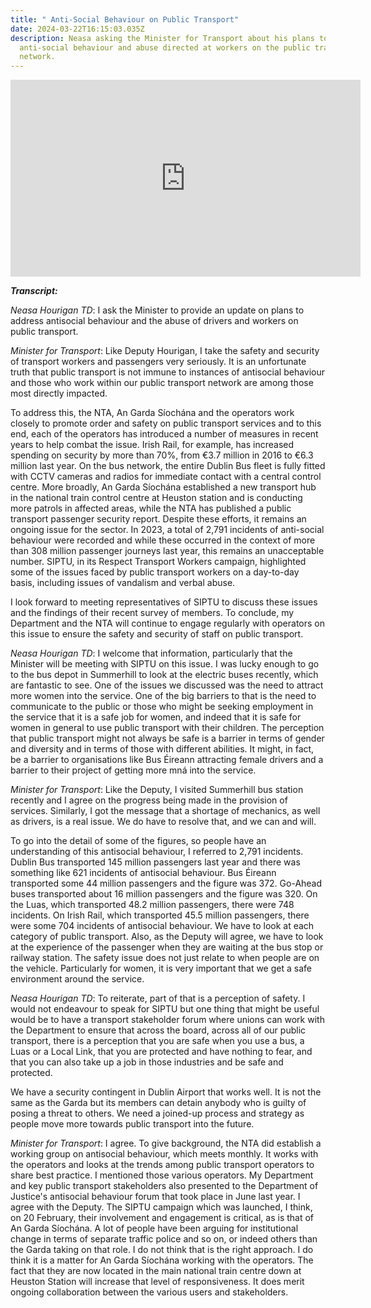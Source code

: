 ```yaml
---
title: " Anti-Social Behaviour on Public Transport"
date: 2024-03-22T16:15:03.035Z
description: Neasa asking the Minister for Transport about his plans to address
  anti-social behaviour and abuse directed at workers on the public transport
  network.
---
```

<iframe width="560" height="315" src="https://www.youtube.com/embed/1wf8cVjGtCE?si=BWOXeLM-nG7LAlOt" title="YouTube video player" frameborder="0" allow="accelerometer; autoplay; clipboard-write; encrypted-media; gyroscope; picture-in-picture; web-share" referrerpolicy="strict-origin-when-cross-origin" allowfullscreen></iframe>

***Transcript:***

*Neasa Hourigan TD*: I ask the Minister to provide an update on plans to address antisocial behaviour and the abuse of drivers and workers on public transport.

*Minister for Transport*: Like Deputy Hourigan, I take the safety and security of transport workers and passengers very seriously. It is an unfortunate truth that public transport is not immune to instances of antisocial behaviour and those who work within our public transport network are among those most directly impacted.

To address this, the NTA, An Garda Síochána and the operators work closely to promote order and safety on public transport services and to this end, each of the operators has introduced a number of measures in recent years to help combat the issue. Irish Rail, for example, has increased spending on security by more than 70%, from €3.7 million in 2016 to €6.3 million last year. On the bus network, the entire Dublin Bus fleet is fully fitted with CCTV cameras and radios for immediate contact with a central control centre. More broadly, An Garda Síochána established a new transport hub in the national train control centre at Heuston station and is conducting more patrols in affected areas, while the NTA has published a public transport passenger security report. Despite these efforts, it remains an ongoing issue for the sector. In 2023, a total of 2,791 incidents of anti-social behaviour were recorded and while these occurred in the context of more than 308 million passenger journeys last year, this remains an unacceptable number. SIPTU, in its Respect Transport Workers campaign, highlighted some of the issues faced by public transport workers on a day-to-day basis, including issues of vandalism and verbal abuse.

I look forward to meeting representatives of SIPTU to discuss these issues and the findings of their recent survey of members. To conclude, my Department and the NTA will continue to engage regularly with operators on this issue to ensure the safety and security of staff on public transport.

*Neasa Hourigan TD*: I welcome that information, particularly that the Minister will be meeting with SIPTU on this issue. I was lucky enough to go to the bus depot in Summerhill to look at the electric buses recently, which are fantastic to see. One of the issues we discussed was the need to attract more women into the service. One of the big barriers to that is the need to communicate to the public or those who might be seeking employment in the service that it is a safe job for women, and indeed that it is safe for women in general to use public transport with their children. The perception that public transport might not always be safe is a barrier in terms of gender and diversity and in terms of those with different abilities. It might, in fact, be a barrier to organisations like Bus Éireann attracting female drivers and a barrier to their project of getting more mná into the service.

*Minister for Transport*: Like the Deputy, I visited Summerhill bus station recently and I agree on the progress being made in the provision of services. Similarly, I got the message that a shortage of mechanics, as well as drivers, is a real issue. We do have to resolve that, and we can and will.

To go into the detail of some of the figures, so people have an understanding of this antisocial behaviour, I referred to 2,791 incidents. Dublin Bus transported 145 million passengers last year and there was something like 621 incidents of antisocial behaviour. Bus Éireann transported some 44 million passengers and the figure was 372. Go-Ahead buses transported about 16 million passengers and the figure was 320. On the Luas, which transported 48.2 million passengers, there were 748 incidents. On Irish Rail, which transported 45.5 million passengers, there were some 704 incidents of antisocial behaviour. We have to look at each category of public transport. Also, as the Deputy will agree, we have to look at the experience of the passenger when they are waiting at the bus stop or railway station. The safety issue does not just relate to when people are on the vehicle. Particularly for women, it is very important that we get a safe environment around the service.

*Neasa Hourigan TD*: To reiterate, part of that is a perception of safety. I would not endeavour to speak for SIPTU but one thing that might be useful would be to have a transport stakeholder forum where unions can work with the Department to ensure that across the board, across all of our public transport, there is a perception that you are safe when you use a bus, a Luas or a Local Link, that you are protected and have nothing to fear, and that you can also take up a job in those industries and be safe and protected.

We have a security contingent in Dublin Airport that works well. It is not the same as the Garda but its members can detain anybody who is guilty of posing a threat to others. We need a joined-up process and strategy as people move more towards public transport into the future.

*Minister for Transport*: I agree. To give background, the NTA did establish a working group on antisocial behaviour, which meets monthly. It works with the operators and looks at the trends among public transport operators to share best practice. I mentioned those various operators. My Department and key public transport stakeholders also presented to the Department of Justice's antisocial behaviour forum that took place in June last year. I agree with the Deputy. The SIPTU campaign which was launched, I think, on 20 February, their involvement and engagement is critical, as is that of An Garda Síochána. A lot of people have been arguing for institutional change in terms of separate traffic police and so on, or indeed others than the Garda taking on that role. I do not think that is the right approach. I do think it is a matter for An Garda Síochána working with the operators. The fact that they are now located in the main national train centre down at Heuston Station will increase that level of responsiveness. It does merit ongoing collaboration between the various users and stakeholders.